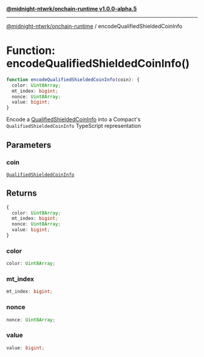 [**@midnight-ntwrk/onchain-runtime v1.0.0-alpha.5**](../README.md)

***

[@midnight-ntwrk/onchain-runtime](../globals.md) / encodeQualifiedShieldedCoinInfo

# Function: encodeQualifiedShieldedCoinInfo()

```ts
function encodeQualifiedShieldedCoinInfo(coin): {
  color: Uint8Array;
  mt_index: bigint;
  nonce: Uint8Array;
  value: bigint;
}
```

Encode a [QualifiedShieldedCoinInfo](../type-aliases/QualifiedShieldedCoinInfo.md) into a Compact's `QualifiedShieldedCoinInfo`
TypeScript representation

## Parameters

### coin

[`QualifiedShieldedCoinInfo`](../type-aliases/QualifiedShieldedCoinInfo.md)

## Returns

```ts
{
  color: Uint8Array;
  mt_index: bigint;
  nonce: Uint8Array;
  value: bigint;
}
```

### color

```ts
color: Uint8Array;
```

### mt\_index

```ts
mt_index: bigint;
```

### nonce

```ts
nonce: Uint8Array;
```

### value

```ts
value: bigint;
```
